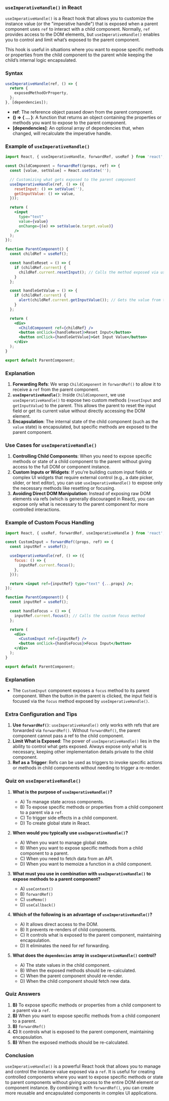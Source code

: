 ### `useImperativeHandle()` in React

`useImperativeHandle()` is a React hook that allows you to customize the instance value (or the "imperative handle") that is exposed when a parent component uses `ref` to interact with a child component. Normally, `ref` provides access to the DOM elements, but `useImperativeHandle()` enables you to control and limit what’s exposed to the parent component.

This hook is useful in situations where you want to expose specific methods or properties from the child component to the parent while keeping the child’s internal logic encapsulated.

### Syntax

```jsx
useImperativeHandle(ref, () => {
  return {
    exposedMethodOrProperty,
  };
}, [dependencies]);
```

- **ref**: The reference object passed down from the parent component.
- **() => { ... }**: A function that returns an object containing the properties or methods you want to expose to the parent component.
- **[dependencies]**: An optional array of dependencies that, when changed, will recalculate the imperative handle.

### Example of `useImperativeHandle()`

```jsx
import React, { useImperativeHandle, forwardRef, useRef } from 'react';

const ChildComponent = forwardRef((props, ref) => {
  const [value, setValue] = React.useState('');

  // Customizing what gets exposed to the parent component
  useImperativeHandle(ref, () => ({
    resetInput: () => setValue(''),
    getInputValue: () => value,
  }));

  return (
    <input
      type="text"
      value={value}
      onChange={(e) => setValue(e.target.value)}
    />
  );
});

function ParentComponent() {
  const childRef = useRef();

  const handleReset = () => {
    if (childRef.current) {
      childRef.current.resetInput(); // Calls the method exposed via useImperativeHandle
    }
  };

  const handleGetValue = () => {
    if (childRef.current) {
      alert(childRef.current.getInputValue()); // Gets the value from the child input field
    }
  };

  return (
    <div>
      <ChildComponent ref={childRef} />
      <button onClick={handleReset}>Reset Input</button>
      <button onClick={handleGetValue}>Get Input Value</button>
    </div>
  );
}

export default ParentComponent;
```

### Explanation

1. **Forwarding Refs**: We wrap `ChildComponent` in `forwardRef()` to allow it to receive a `ref` from the parent component.
2. **`useImperativeHandle()`**: Inside `ChildComponent`, we use `useImperativeHandle()` to expose two custom methods (`resetInput` and `getInputValue`) to the parent. This allows the parent to reset the input field or get its current value without directly accessing the DOM element.
3. **Encapsulation**: The internal state of the child component (such as the `value` state) is encapsulated, but specific methods are exposed to the parent component.

### Use Cases for `useImperativeHandle()`

1. **Controlling Child Components**: When you need to expose specific methods or state of a child component to the parent without giving access to the full DOM or component instance.
2. **Custom Inputs or Widgets**: If you're building custom input fields or complex UI widgets that require external control (e.g., a date picker, slider, or text editor), you can use `useImperativeHandle()` to expose only the necessary methods like resetting or focusing.
3. **Avoiding Direct DOM Manipulation**: Instead of exposing raw DOM elements via refs (which is generally discouraged in React), you can expose only what is necessary to the parent component for more controlled interactions.

### Example of Custom Focus Handling

```jsx
import React, { useRef, forwardRef, useImperativeHandle } from 'react';

const CustomInput = forwardRef((props, ref) => {
  const inputRef = useRef();

  useImperativeHandle(ref, () => ({
    focus: () => {
      inputRef.current.focus();
    },
  }));

  return <input ref={inputRef} type="text" {...props} />;
});

function ParentComponent() {
  const inputRef = useRef();

  const handleFocus = () => {
    inputRef.current.focus(); // Calls the custom focus method
  };

  return (
    <div>
      <CustomInput ref={inputRef} />
      <button onClick={handleFocus}>Focus Input</button>
    </div>
  );
}

export default ParentComponent;
```

### Explanation

- The `CustomInput` component exposes a `focus` method to its parent component. When the button in the parent is clicked, the input field is focused via the `focus` method exposed by `useImperativeHandle()`.

### Extra Configuration and Tips

1. **Use `forwardRef()`**: `useImperativeHandle()` only works with refs that are forwarded via `forwardRef()`. Without `forwardRef()`, the parent component cannot pass a ref to the child component.
2. **Limit What is Exposed**: The power of `useImperativeHandle()` lies in the ability to control what gets exposed. Always expose only what is necessary, keeping other implementation details private to the child component.
3. **Ref as a Trigger**: Refs can be used as triggers to invoke specific actions or methods in child components without needing to trigger a re-render.

### Quiz on `useImperativeHandle()`

1. **What is the purpose of `useImperativeHandle()`?**
   - A) To manage state across components.
   - B) To expose specific methods or properties from a child component to a parent via a `ref`.
   - C) To trigger side effects in a child component.
   - D) To create global state in React.

2. **When would you typically use `useImperativeHandle()`?**
   - A) When you want to manage global state.
   - B) When you want to expose specific methods from a child component to a parent.
   - C) When you need to fetch data from an API.
   - D) When you want to memoize a function in a child component.

3. **What must you use in combination with `useImperativeHandle()` to expose methods to a parent component?**
   - A) `useContext()`
   - B) `forwardRef()`
   - C) `useMemo()`
   - D) `useCallback()`

4. **Which of the following is an advantage of `useImperativeHandle()`?**
   - A) It allows direct access to the DOM.
   - B) It prevents re-renders of child components.
   - C) It controls what is exposed to the parent component, maintaining encapsulation.
   - D) It eliminates the need for ref forwarding.

5. **What does the `dependencies` array in `useImperativeHandle()` control?**
   - A) The state values in the child component.
   - B) When the exposed methods should be re-calculated.
   - C) When the parent component should re-render.
   - D) When the child component should fetch new data.

### Quiz Answers

1. **B)** To expose specific methods or properties from a child component to a parent via a `ref`.
2. **B)** When you want to expose specific methods from a child component to a parent.
3. **B)** `forwardRef()`
4. **C)** It controls what is exposed to the parent component, maintaining encapsulation.
5. **B)** When the exposed methods should be re-calculated.

### Conclusion

`useImperativeHandle()` is a powerful React hook that allows you to manage and control the instance value exposed via a `ref`. It is useful for creating controlled components where you want to expose specific methods or state to parent components without giving access to the entire DOM element or component instance. By combining it with `forwardRef()`, you can create more reusable and encapsulated components in complex UI applications.